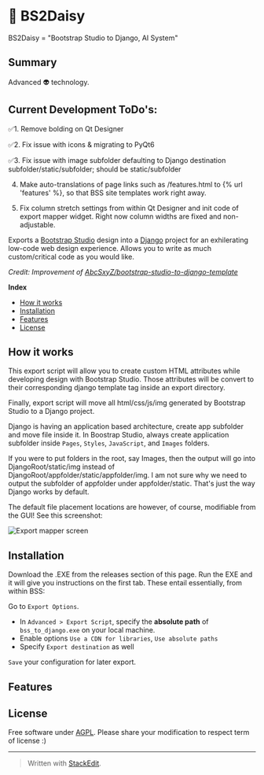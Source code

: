 # 🌼 BS2Daisy

BS2Daisy = "Bootstrap Studio to Django, AI System"

## Summary 
Advanced 👽 technology.


## Current Development ToDo's:
✅1. Remove bolding on Qt Designer

✅2. Fix issue with icons & migrating to PyQt6

✅3. Fix issue with image subfolder defaulting to Django destination subfolder/static/subfolder; should be static/subfolder

4. Make auto-translations of page links such as /features.html to {% url 'features' %}, so that BSS site templates work right away.

5. Fix column stretch settings from within Qt Designer and init code of export mapper widget.  Right now column widths are fixed and non-adjustable.

Exports a [Bootstrap Studio](https://bootstrapstudio.io/) design into a [Django](https://www.djangoproject.com/) project for an exhilerating low-code web design experience.    Allows you to write as much custom/critical code as you would like.

*Credit: Improvement of [AbcSxyZ/bootstrap-studio-to-django-template](https://github.com/AbcSxyZ/bootstrap-studio-to-django-template)*

**Index**
- [How it works](#how-it-works)
- [Installation](#installation)
- [Features](#features)
- [License](#license)

## How it works

This export script will allow you to create custom HTML attributes while developing design with Bootstrap Studio. Those attributes will be convert to their corresponding django template tag inside an export directory.

Finally, export script will move all html/css/js/img generated by Bootstrap Studio to a Django project.

Django is having an application based architecture, create app subfolder and move file inside it. In Boostrap Studio, always create application subfolder inside `Pages`, `Styles`, `JavaScript`,  and `Images` folders.  

If you were to put folders in the root, say Images, then the output will go into DjangoRoot/static/img instead of DjangoRoot/appfolder/static/appfolder/img.  I am not sure why we need to output the subfolder of appfolder under appfolder/static.  That's just the way Django works by default.

The default file placement locations are however, of course, modifiable from the GUI!  See this screenshot:

![Export mapper screen](https://github.com/enjoysmath/BootstrapStudioToDjango/blob/5cdf1133c510e015d97fafe556c1d064732fa61c/img/export-mapper-screen.png)

## Installation

Download the .EXE from the releases section of this page.  Run the EXE and it will give you instructions on the first tab.   These entail essentially, from within BSS:

Go to `Export Options`.

- In `Advanced > Export Script`, specify the **absolute path** of `bss_to_django.exe` on your local machine.
- Enable options `Use a CDN for libraries`, `Use absolute paths`
- Specify `Export destination` as well

`Save` your configuration for later export.

## Features


## License

Free software under [AGPL](LICENSE). Please share your modification to respect term of license :)  

---
> Written with [StackEdit](https://stackedit.io/).
